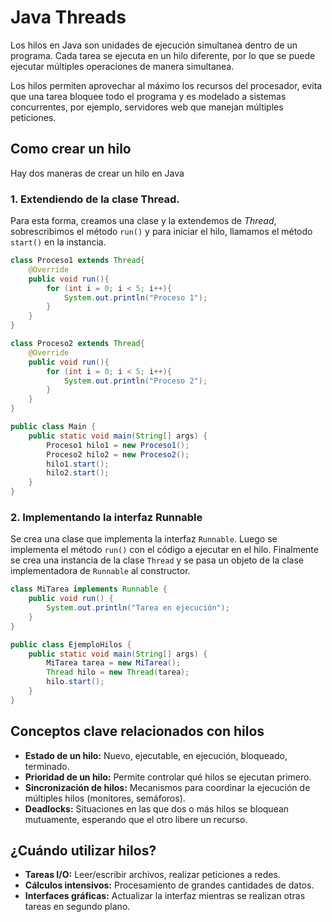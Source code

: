 # Java Threads

Los hilos en Java son unidades de ejecución simultanea dentro de un programa. Cada tarea se ejecuta en un hilo diferente, por lo que se puede ejecutar múltiples operaciones de manera simultanea. 

Los hilos permiten aprovechar al máximo los recursos del procesador, evita que una tarea bloquee todo el programa y es modelado a sistemas concurrentes, por ejemplo, servidores web que manejan múltiples peticiones. 

## Como crear un hilo

Hay dos maneras de crear un hilo en Java

### 1. Extendiendo de la clase Thread.

Para esta forma, creamos una clase y la extendemos de *Thread*, sobrescribimos el método `run()` y para iniciar el hilo, llamamos el método `start()` en la instancia.


```java
class Proceso1 extends Thread{
    @Override
    public void run(){
        for (int i = 0; i < 5; i++){
            System.out.println("Proceso 1");
        }
    }
}

class Proceso2 extends Thread{
    @Override
    public void run(){
        for (int i = 0; i < 5; i++){
            System.out.println("Proceso 2");
        }
    }
}

public class Main {
    public static void main(String[] args) {        
        Proceso1 hilo1 = new Proceso1();
        Proceso2 hilo2 = new Proceso2();        
        hilo1.start();
        hilo2.start();        
    }
}

```

### 2. Implementando la interfaz Runnable

Se crea una clase que implementa la interfaz `Runnable`. Luego se implementa el método `run()` con el código a ejecutar en el hilo. Finalmente se crea una instancia de la clase `Thread` y se pasa un objeto de la clase implementadora de `Runnable` al constructor. 

```Java
class MiTarea implements Runnable {
    public void run() {
        System.out.println("Tarea en ejecución");
    }
}

public class EjemploHilos {
    public static void main(String[] args) {
        MiTarea tarea = new MiTarea();
        Thread hilo = new Thread(tarea);
        hilo.start();
    }
}
```

## Conceptos clave relacionados con hilos

- **Estado de un hilo:** Nuevo, ejecutable, en ejecución, bloqueado, terminado.
- **Prioridad de un hilo:** Permite controlar qué hilos se ejecutan primero.
- **Sincronización de hilos:** Mecanismos para coordinar la ejecución de múltiples hilos (monitores, semáforos).
- **Deadlocks:** Situaciones en las que dos o más hilos se bloquean mutuamente, esperando que el otro libere un recurso.

## ¿Cuándo utilizar hilos?

- **Tareas I/O:** Leer/escribir archivos, realizar peticiones a redes.
- **Cálculos intensivos:** Procesamiento de grandes cantidades de datos.
- **Interfaces gráficas:** Actualizar la interfaz mientras se realizan otras tareas en segundo plano.